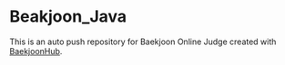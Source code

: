 # Beakjoon_Java
This is an auto push repository for Baekjoon Online Judge created with [BaekjoonHub](https://github.com/BaekjoonHub/BaekjoonHub).

